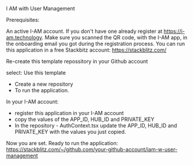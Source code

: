 I AM with User Management

Prerequisites:

An active I-AM account. If you don't have one already register at https://i-am.technology.
Make sure you scanned the QR code, with the I-AM app, in the onboarding email you got during the registration process.
You can run this application in a free Stackbitz account: https://stackblitz.com/

Re-create this template repossitory in your Github account

select: Use this template
- Create a new repository
- To run the application.

In your I-AM account:

- register this application in your I-AM account
- copy the values of the APP_ID, HUB_ID and PRIVATE_KEY
- In the repository - AuthContext.tsx update the APP_ID, HUB_ID and PRIVATE_KEY with the values you just copied.

Now you are set. Ready to run the application: https://stackblitz.com/~/github.com/your-github-account/iam-w-user-management
